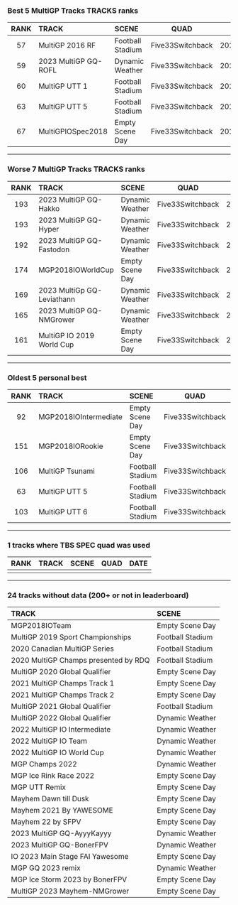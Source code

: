 ### Best 5 MultiGP Tracks TRACKS ranks
|RANK|TRACK|SCENE|QUAD|DATE|
|:---:|:---|:---|:---:|:---:|
|57|MultiGP 2016 RF|Football Stadium|Five33Switchback|2023/01/30|
|59|2023 MultiGP GQ-ROFL|Dynamic Weather|Five33Switchback|2023/03/05|
|60|MultiGP UTT 1|Football Stadium|Five33Switchback|2022/12/23|
|63|MultiGP UTT 5|Football Stadium|Five33Switchback|2022/09/08|
|67|MultiGPIOSpec2018|Empty Scene Day|Five33Switchback|2023/02/01|
---
### Worse 7 MultiGP Tracks TRACKS ranks
|RANK|TRACK|SCENE|QUAD|DATE|
|:---:|:---|:---|:---:|:---:|
|193|2023 MultiGP GQ-Hakko|Dynamic Weather|Five33Switchback|2023/03/10|
|193|2023 MultiGP GQ-Hyper|Dynamic Weather|Five33Switchback|2023/03/01|
|192|2023 MultiGP GQ-Fastodon|Dynamic Weather|Five33Switchback|2023/03/10|
|174|MGP2018IOWorldCup|Empty Scene Day|Five33Switchback|2023/01/04|
|169|2023 MultiGp GQ-Leviathann|Dynamic Weather|Five33Switchback|2023/03/11|
|165|2023 MultiGP GQ-NMGrower|Dynamic Weather|Five33Switchback|2023/02/27|
|161|MultiGP IO 2019 World Cup|Empty Scene Day|Five33Switchback|2023/01/31|
---
### Oldest 5 personal best
|RANK|TRACK|SCENE|QUAD|DATE|
|:---:|:---|:---|:---:|:---:|
|92|MGP2018IOIntermediate|Empty Scene Day|Five33Switchback|2022/06/09|
|151|MGP2018IORookie|Empty Scene Day|Five33Switchback|2022/06/14|
|106|MultiGP Tsunami|Football Stadium|Five33Switchback|2022/09/08|
|63|MultiGP UTT 5|Football Stadium|Five33Switchback|2022/09/08|
|103|MultiGP UTT 6|Football Stadium|Five33Switchback|2022/09/08|
---
### 1 tracks where TBS SPEC quad was used
|RANK|TRACK|SCENE|QUAD|DATE|
|:---:|:---|:---|:---:|:---:|
||||||
---
### 24 tracks without data (200+ or not in leaderboard)
|TRACK|SCENE|
|:---|:---|
|MGP2018IOTeam|Empty Scene Day|
|MultiGP 2019 Sport Championships|Football Stadium|
|2020 Canadian MultiGP Series|Football Stadium|
|2020 MultiGP Champs presented by RDQ|Football Stadium|
|MultiGP 2020 Global Qualifier|Empty Scene Day|
|2021 MultiGP Champs Track 1|Empty Scene Day|
|2021 MultiGP Champs Track 2|Empty Scene Day|
|MultiGP 2021 Global Qualifier|Football Stadium|
|MultiGP 2022 Global Qualifier|Dynamic Weather|
|2022 MultiGP IO Intermediate|Dynamic Weather|
|2022 MultiGP IO Team|Dynamic Weather|
|2022 MultiGP IO World Cup|Dynamic Weather|
|MGP Champs 2022|Dynamic Weather|
|MGP Ice Rink Race 2022|Empty Scene Day|
|MGP UTT Remix|Empty Scene Day|
|Mayhem Dawn till Dusk|Empty Scene Day|
|Mayhem 2021 By YAWESOME|Empty Scene Day|
|Mayhem 22 by SFPV|Empty Scene Day|
|2023 MultiGP GQ-AyyyKayyy|Dynamic Weather|
|2023 MultiGP GQ-BonerFPV|Dynamic Weather|
|IO 2023 Main Stage FAI Yawesome|Empty Scene Day|
|MGP GQ 2023 remix|Dynamic Weather|
|MGP Ice Storm 2023 by BonerFPV|Empty Scene Day|
|MultiGP 2023 Mayhem-NMGrower|Empty Scene Day|

